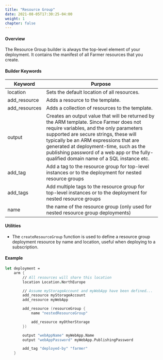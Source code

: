 ```yaml
---
title: "Resource Group"
date: 2021-08-05T17:30:25-04:00
weight: 1
chapter: false
---
```


#### Overview
The Resource Group builder is always the top-level element of your deployment. It contains the manifest of all Farmer resources that you create.

#### Builder Keywords
| Keyword | Purpose |
|-|-|
| location | Sets the default location of all resources. |
| add_resource | Adds a resource to the template. |
| add_resources | Adds a collection of resources to the template. |
| output | Creates an output value that will be returned by the ARM template. Since Farmer does not require variables, and the only parameters supported are secure strings, these will typically be an ARM expressions that are generated at deployment-time, such as the publishing password of a web app or the fully-qualified domain name of a SQL instance etc. |
| add_tag | Add a tag to the resource group for top-level instances or to the deployment for nested resource groups |
| add_tags | Add multiple tags to the resource group for top-level instances or to the deployment for nested resource groups |
| name | the name of the resource group (only used for nested resource group deployments) |

#### Utilities
* The `createResourceGroup` function is used to define a resource group deployment resource by name and location, useful when deploying to a subscription.

#### Example
```fsharp
let deployment =
    arm { 
        // All resources will share this location
        location Location.NorthEurope

        // Assume myStorageAccount and myWebApp have been defined...
        add_resource myStorageAccount
        add_resource myWebApp

        add_resource (resourceGroup {
            name "nestedResourceGroup"

            add_resource myOtherStorage
        })

        output "webAppName" myWebApp.Name
        output "webAppPassword" myWebApp.PublishingPassword

        add_tag "deployed-by" "farmer"
    }
```
